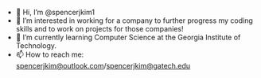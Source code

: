 - 👋 Hi, I’m @spencerjkim1
- 👀 I’m interested in working for a company to further progress my coding skills and to work on projects for those companies!
- 🌱 I’m currently learning Computer Science at the Georgia Institute of Technology.
- 📫 How to reach me: spencerjkim@outlook.com/spencerjkim@gatech.edu

<!---
spencerjkim1/spencerjkim1 is a ✨ special ✨ repository because its `README.md` (this file) appears on your GitHub profile.
You can click the Preview link to take a look at your changes.
--->
